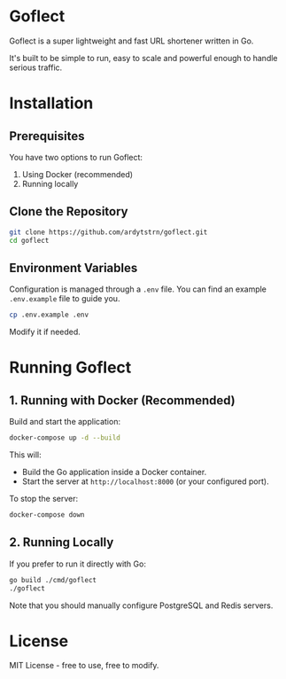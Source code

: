 # Goflect
Goflect is a super lightweight and fast URL shortener written in Go.

It's built to be simple to run, easy to scale and powerful enough to handle serious traffic.

# Installation
## Prerequisites
You have two options to run Goflect:
1. Using Docker (recommended)
2. Running locally

## Clone the Repository
```sh
git clone https://github.com/ardytstrn/goflect.git
cd goflect
```

## Environment Variables
Configuration is managed through a `.env` file. You can find an example `.env.example` file to guide you.
```sh
cp .env.example .env
```
Modify it if needed.

# Running Goflect
## 1. Running with Docker (Recommended)
Build and start the application:
```sh
docker-compose up -d --build
```
This will:
- Build the Go application inside a Docker container.
- Start the server at `http://localhost:8000` (or your configured port).

To stop the server:
```sh
docker-compose down
```

## 2. Running Locally
If you prefer to run it directly with Go:
```sh
go build ./cmd/goflect
./goflect
```
Note that you should manually configure PostgreSQL and Redis servers.

# License
MIT License - free to use, free to modify.
